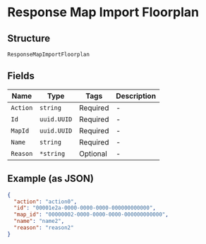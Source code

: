 
# Response Map Import Floorplan

## Structure

`ResponseMapImportFloorplan`

## Fields

| Name | Type | Tags | Description |
|  --- | --- | --- | --- |
| `Action` | `string` | Required | - |
| `Id` | `uuid.UUID` | Required | - |
| `MapId` | `uuid.UUID` | Required | - |
| `Name` | `string` | Required | - |
| `Reason` | `*string` | Optional | - |

## Example (as JSON)

```json
{
  "action": "action0",
  "id": "00001e2a-0000-0000-0000-000000000000",
  "map_id": "00000002-0000-0000-0000-000000000000",
  "name": "name2",
  "reason": "reason2"
}
```

